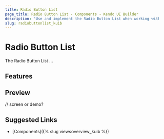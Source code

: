 ```yaml
---
title: Radio Button List
page_title: Radio Button List - Components - Kendo UI Builder
description: "Use and implement the Radio Button List when working with the Kendo UI Builder tool for creating and managing Angular and AngularJS-based web applications."
slug: radiobuttonlist_kuib
---
```


# Radio Button List

The Radio Button List ...

## Features


## Preview

// screen or demo?

## Suggested Links

* [Components]({% slug viewsoverview_kuib %})
